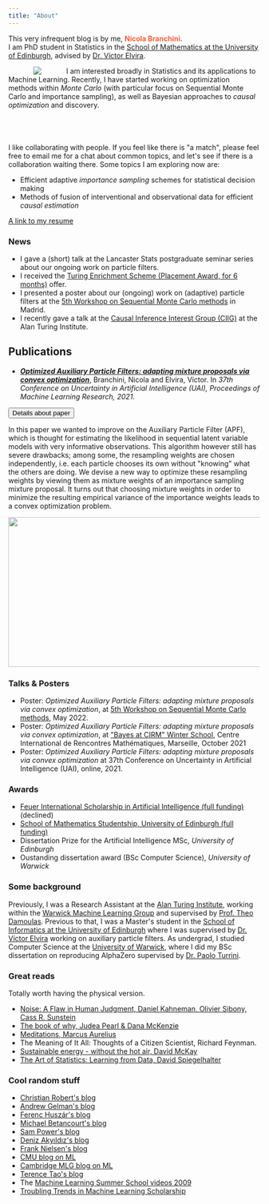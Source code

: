```yaml
---
title: "About"
---
```


This very infrequent blog is by me, <span style="color:#ff5a33"> **Nicola Branchini**</span>.  
I am PhD student in Statistics in the [School of Mathematics at the University of Edinburgh](https://www.maths.ed.ac.uk/school-of-mathematics/research/data-decisions/statistics/stats-people), advised by [Dr. Víctor Elvira](https://victorelvira.github.io/).

 <img src="Nicola_Branchini.png" align="left" width="auto" height="auto" style="vertical-align:middle;margin:0px 50px"> <p> I am interested broadly in Statistics and its applications to Machine Learning. Recently, I have started working on optimization methods within <i>Monte Carlo</i> (with particular focus on Sequential Monte Carlo and importance sampling), as well as Bayesian approaches to <i>causal optimization</i> and discovery.
 <br>
 <br>
 <br>
 <br>
 <br>
I like collaborating with people. If you feel like there is "a match", please feel free to email me for a chat about common topics, and let's see if there is a collaboration waiting there.
Some topics I am exploring now are:
<ul>
  <li>Efficient adaptive <i>importance sampling</i> schemes for statistical decision making</li>
  <li>Methods of fusion of interventional and observational data for efficient <i>causal estimation</i> </li>
</ul>
</p>

<a href="https://resume.io/r/pgbpr3wNh" class="button button3">A link to my resume</a>

### News
- I gave a (short) talk at the Lancaster Stats postgraduate seminar series about our ongoing work on particle filters.
- I received the [Turing Enrichment Scheme (Placement Award, for 6 months)](https://www.turing.ac.uk/work-turing/studentships/enrichment) offer.
- I presented a poster about our (ongoing) work on (adaptive) particle filters at the [5th Workshop on Sequential Monte Carlo methods](https://smc2022.webs.tsc.uc3m.es/) in Madrid.
- I recently gave a talk at the [Causal Inference Interest Group (CIIG)](https://neildhir.github.io/ciig/) at the Alan Turing Institute.


## Publications
- [***Optimized Auxiliary Particle Filters: adapting mixture proposals via convex optimization***](https://proceedings.mlr.press/v161/branchini21a.html), Branchini, Nicola and Elvira, Víctor. In *37th Conference on Uncertainty in Artificial Intelligence (UAI), Proceedings of Machine Learning Research, 2021*.

<button type="button" class="collapsible">Details about paper</button>
<div class="content">
<p>
  In this paper we wanted to improve on the Auxiliary Particle Filter (APF), which is thought for estimating the likelihood in sequential latent variable models with very informative observations. This algorithm however still has severe drawbacks; among some, the resampling weights are chosen independently, i.e. each particle chooses its own without "knowing" what the others are doing.
  We devise a new way to optimize these resampling weights by viewing them as mixture weights of an importance sampling mixture proposal. It turns out that choosing mixture weights in order to minimize the resulting empirical variance of the importance weights leads to a convex optimization problem.
</p>
<img src="/eq_oapf.svg" width="1000" height="300">
</div>


### Talks & Posters
- Poster: *Optimized Auxiliary Particle Filters: adapting mixture proposals via convex optimization*, at [5th Workshop on Sequential Monte Carlo methods](https://smc2022.webs.tsc.uc3m.es/), May 2022.
- Poster: *Optimized Auxiliary Particle Filters: adapting mixture proposals via convex optimization*, at ["Bayes at CIRM" Winter School](https://bayesatcirm.github.io/), Centre International de Rencontres Mathématiques, Marseille, October 2021
- Poster: *Optimized Auxiliary Particle Filters: adapting mixture proposals via convex optimization* at 37th Conference on Uncertainty in Artificial Intelligence (UAI), online, 2021.

### Awards
- [Feuer International Scholarship in Artificial Intelligence (full funding)](https://warwick.ac.uk/services/dc/schols_fund/scholarships_and_funding/feuer/scholarships/) (declined)
- [School of Mathematics Studentship, University of Edinburgh (full funding)](https://www.maths.ed.ac.uk/school-of-mathematics/studying-here/pgr/funding-opportunities)
- Dissertation Prize for the Artificial Intelligence MSc, *University of Edinburgh*
- Oustanding dissertation award (BSc Computer Science), *University of Warwick*

### Some background

Previously, I was a Research Assistant at the [Alan Turing Institute]( https://www.turing.ac.uk/), working within the [Warwick Machine Learning Group](https://wmlg.io/) and supervised by [Prof. Theo Damoulas](https://warwick.ac.uk/fac/sci/statistics/staff/academic-research/damoulas). Previous to that, I was a Master's student in the [School of Informatics at the University of Edinburgh](https://www.ed.ac.uk/informatics) where I was supervised by [Dr. Víctor Elvira](https://victorelvira.github.io/) working on auxiliary particle filters.
As undergrad, I studied Computer Science at the [University of Warwick](https://warwick.ac.uk/fac/sci/dcs/), where I did my BSc dissertation on reproducing AlphaZero supervised by [Dr. Paolo Turrini](https://www.dcs.warwick.ac.uk/~pturrini/).



### Great reads
<p>
Totally worth having the physical version.
<ul>
  <li> <a href="https://www.amazon.co.uk/Noise-Daniel-Kahneman/dp/0008309000">Noise: A Flaw in Human Judgment, Daniel Kahneman, Olivier Sibony, Cass R. Sunstein</a> </li>
  <li> <a href="https://www.amazon.co.uk/Book-Why-Science-Cause-Effect/dp/0141982411/ref=sr_1_1?dchild=1&keywords=the+book+of+why+judea&qid=1589542460&sr=8-1"> The book of why, Judea Pearl & Dana McKenzie </a> </li>
  <li> <a href="https://www.amazon.co.uk/Meditations-Penguin-Classics-Marcus-Aurelius/dp/0140449337/ref=sr_1_1?crid=RRDPU6IPJQ5N&dchild=1&keywords=meditations+marcus+aurelius&qid=1589542523&sprefix=meditations+%2Caps%2C154&sr=8-1">Meditations, Marcus Aurelius </a> </li>
  <li> The Meaning of It All: Thoughts of a Citizen Scientist, Richard Feynman.
  </li>
  <li> <a href="http://www.withouthotair.com/">Sustainable energy - without the hot air, David McKay</a> </li>
  <li> <a href="https://www.amazon.co.uk/Learning-Data-Statistics-Pelican-Books/dp/0241258766/ref=tmm_pap_swatch_0?_encoding=UTF8&qid=&sr="> The Art of Statistics: Learning from Data, David Spiegelhalter </a> </li>
</ul>

</p>

### Cool random stuff
- [Christian Robert's blog](https://xianblog.wordpress.com/)
- [Andrew Gelman's blog](https://statmodeling.stat.columbia.edu/)
- [Ferenc Huszár's blog](https://www.inference.vc/)
- [Michael Betancourt's blog](https://betanalpha.github.io/writing/?fbclid=IwAR32LpCi6bC6SwqGmsbfmo147GhKrfup7P4JY0_o2jiW6dT9BQ58arigx8M)
- [Sam Power's blog](https://sites.google.com/view/sp-monte-carlo/blog-posts)
- [Deniz Akyıldız's blog](https://www.almoststochastic.com/)
- [Frank Nielsen's blog](https://franknielsen.github.io/blog/blog.html)
- [CMU blog on ML](https://blog.ml.cmu.edu/)
- [Cambridge MLG blog on ML](https://mlg-blog.com/)
- [Terence Tao's blog](https://terrytao.wordpress.com/)
- The [Machine Learning Summer School videos 2009](http://videolectures.net/mlss09uk_cambridge/)
- [Troubling Trends in Machine Learning Scholarship](https://arxiv.org/pdf/1807.03341.pdf?source=post_page---------------------------)
